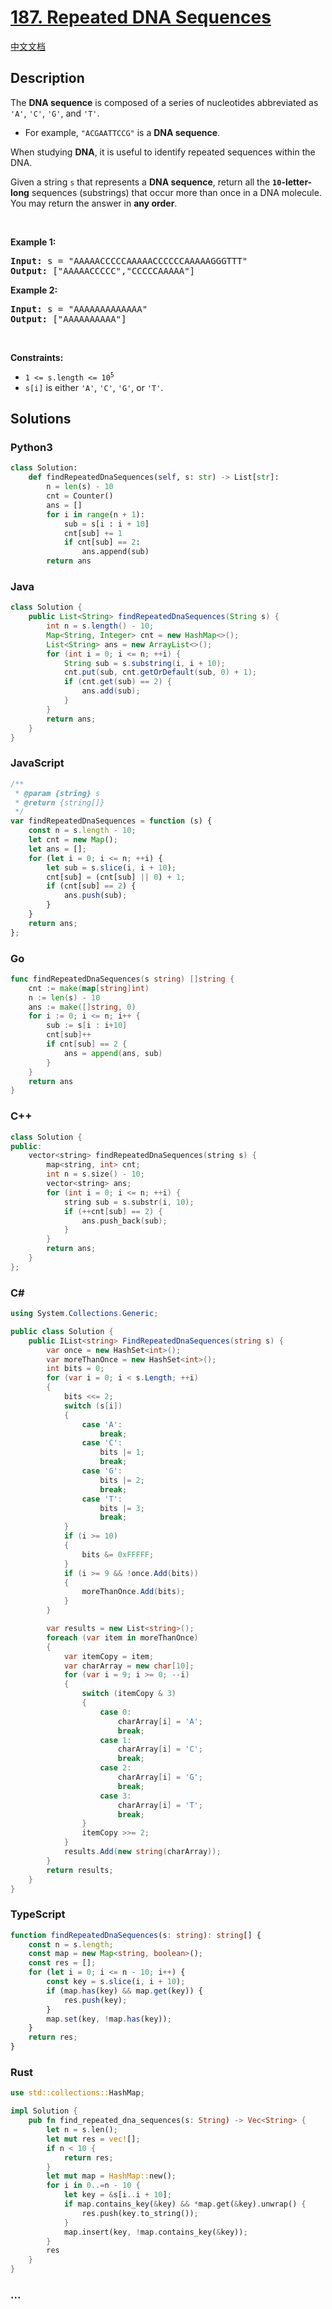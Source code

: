 # [187. Repeated DNA Sequences](https://leetcode.com/problems/repeated-dna-sequences)

[中文文档](/solution/0100-0199/0187.Repeated%20DNA%20Sequences/README.md)

## Description

<p>The <strong>DNA sequence</strong> is composed of a series of nucleotides abbreviated as <code>&#39;A&#39;</code>, <code>&#39;C&#39;</code>, <code>&#39;G&#39;</code>, and <code>&#39;T&#39;</code>.</p>

<ul>
	<li>For example, <code>&quot;ACGAATTCCG&quot;</code> is a <strong>DNA sequence</strong>.</li>
</ul>

<p>When studying <strong>DNA</strong>, it is useful to identify repeated sequences within the DNA.</p>

<p>Given a string <code>s</code> that represents a <strong>DNA sequence</strong>, return all the <strong><code>10</code>-letter-long</strong> sequences (substrings) that occur more than once in a DNA molecule. You may return the answer in <strong>any order</strong>.</p>

<p>&nbsp;</p>
<p><strong class="example">Example 1:</strong></p>
<pre><strong>Input:</strong> s = "AAAAACCCCCAAAAACCCCCCAAAAAGGGTTT"
<strong>Output:</strong> ["AAAAACCCCC","CCCCCAAAAA"]
</pre><p><strong class="example">Example 2:</strong></p>
<pre><strong>Input:</strong> s = "AAAAAAAAAAAAA"
<strong>Output:</strong> ["AAAAAAAAAA"]
</pre>
<p>&nbsp;</p>
<p><strong>Constraints:</strong></p>

<ul>
	<li><code>1 &lt;= s.length &lt;= 10<sup>5</sup></code></li>
	<li><code>s[i]</code> is either <code>&#39;A&#39;</code>, <code>&#39;C&#39;</code>, <code>&#39;G&#39;</code>, or <code>&#39;T&#39;</code>.</li>
</ul>

## Solutions

<!-- tabs:start -->

### **Python3**

```python
class Solution:
    def findRepeatedDnaSequences(self, s: str) -> List[str]:
        n = len(s) - 10
        cnt = Counter()
        ans = []
        for i in range(n + 1):
            sub = s[i : i + 10]
            cnt[sub] += 1
            if cnt[sub] == 2:
                ans.append(sub)
        return ans
```

### **Java**

```java
class Solution {
    public List<String> findRepeatedDnaSequences(String s) {
        int n = s.length() - 10;
        Map<String, Integer> cnt = new HashMap<>();
        List<String> ans = new ArrayList<>();
        for (int i = 0; i <= n; ++i) {
            String sub = s.substring(i, i + 10);
            cnt.put(sub, cnt.getOrDefault(sub, 0) + 1);
            if (cnt.get(sub) == 2) {
                ans.add(sub);
            }
        }
        return ans;
    }
}
```

### **JavaScript**

```js
/**
 * @param {string} s
 * @return {string[]}
 */
var findRepeatedDnaSequences = function (s) {
    const n = s.length - 10;
    let cnt = new Map();
    let ans = [];
    for (let i = 0; i <= n; ++i) {
        let sub = s.slice(i, i + 10);
        cnt[sub] = (cnt[sub] || 0) + 1;
        if (cnt[sub] == 2) {
            ans.push(sub);
        }
    }
    return ans;
};
```

### **Go**

```go
func findRepeatedDnaSequences(s string) []string {
	cnt := make(map[string]int)
	n := len(s) - 10
	ans := make([]string, 0)
	for i := 0; i <= n; i++ {
		sub := s[i : i+10]
		cnt[sub]++
		if cnt[sub] == 2 {
			ans = append(ans, sub)
		}
	}
	return ans
}
```

### **C++**

```cpp
class Solution {
public:
    vector<string> findRepeatedDnaSequences(string s) {
        map<string, int> cnt;
        int n = s.size() - 10;
        vector<string> ans;
        for (int i = 0; i <= n; ++i) {
            string sub = s.substr(i, 10);
            if (++cnt[sub] == 2) {
                ans.push_back(sub);
            }
        }
        return ans;
    }
};
```

### **C#**

```cs
using System.Collections.Generic;

public class Solution {
    public IList<string> FindRepeatedDnaSequences(string s) {
        var once = new HashSet<int>();
        var moreThanOnce = new HashSet<int>();
        int bits = 0;
        for (var i = 0; i < s.Length; ++i)
        {
            bits <<= 2;
            switch (s[i])
            {
                case 'A':
                    break;
                case 'C':
                    bits |= 1;
                    break;
                case 'G':
                    bits |= 2;
                    break;
                case 'T':
                    bits |= 3;
                    break;
            }
            if (i >= 10)
            {
                bits &= 0xFFFFF;
            }
            if (i >= 9 && !once.Add(bits))
            {
                moreThanOnce.Add(bits);
            }
        }

        var results = new List<string>();
        foreach (var item in moreThanOnce)
        {
            var itemCopy = item;
            var charArray = new char[10];
            for (var i = 9; i >= 0; --i)
            {
                switch (itemCopy & 3)
                {
                    case 0:
                        charArray[i] = 'A';
                        break;
                    case 1:
                        charArray[i] = 'C';
                        break;
                    case 2:
                        charArray[i] = 'G';
                        break;
                    case 3:
                        charArray[i] = 'T';
                        break;
                }
                itemCopy >>= 2;
            }
            results.Add(new string(charArray));
        }
        return results;
    }
}
```

### **TypeScript**

```ts
function findRepeatedDnaSequences(s: string): string[] {
    const n = s.length;
    const map = new Map<string, boolean>();
    const res = [];
    for (let i = 0; i <= n - 10; i++) {
        const key = s.slice(i, i + 10);
        if (map.has(key) && map.get(key)) {
            res.push(key);
        }
        map.set(key, !map.has(key));
    }
    return res;
}
```

### **Rust**

```rust
use std::collections::HashMap;

impl Solution {
    pub fn find_repeated_dna_sequences(s: String) -> Vec<String> {
        let n = s.len();
        let mut res = vec![];
        if n < 10 {
            return res;
        }
        let mut map = HashMap::new();
        for i in 0..=n - 10 {
            let key = &s[i..i + 10];
            if map.contains_key(&key) && *map.get(&key).unwrap() {
                res.push(key.to_string());
            }
            map.insert(key, !map.contains_key(&key));
        }
        res
    }
}
```

### **...**

```

```

<!-- tabs:end -->
